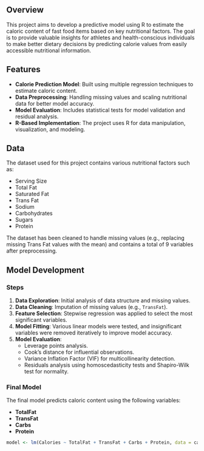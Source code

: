 ## Overview
This project aims to develop a predictive model using R to estimate the caloric content of fast food items based on key nutritional factors. The goal is to provide valuable insights for athletes and health-conscious individuals to make better dietary decisions by predicting calorie values from easily accessible nutritional information.

## Features
- **Calorie Prediction Model**: Built using multiple regression techniques to estimate caloric content.
- **Data Preprocessing**: Handling missing values and scaling nutritional data for better model accuracy.
- **Model Evaluation**: Includes statistical tests for model validation and residual analysis.
- **R-Based Implementation**: The project uses R for data manipulation, visualization, and modeling.

## Data
The dataset used for this project contains various nutritional factors such as:
- Serving Size
- Total Fat
- Saturated Fat
- Trans Fat
- Sodium
- Carbohydrates
- Sugars
- Protein

The dataset has been cleaned to handle missing values (e.g., replacing missing Trans Fat values with the mean) and contains a total of 9 variables after preprocessing.

## Model Development
### Steps
1. **Data Exploration**: Initial analysis of data structure and missing values.
2. **Data Cleaning**: Imputation of missing values (e.g., `TransFat`).
3. **Feature Selection**: Stepwise regression was applied to select the most significant variables.
4. **Model Fitting**: Various linear models were tested, and insignificant variables were removed iteratively to improve model accuracy.
5. **Model Evaluation**: 
   - Leverage points analysis.
   - Cook’s distance for influential observations.
   - Variance Inflation Factor (VIF) for multicollinearity detection.
   - Residuals analysis using homoscedasticity tests and Shapiro-Wilk test for normality.

### Final Model
The final model predicts caloric content using the following variables:
- **TotalFat**
- **TransFat**
- **Carbs**
- **Protein**

```r
model <- lm(Calories ~ TotalFat + TransFat + Carbs + Protein, data = calories)
